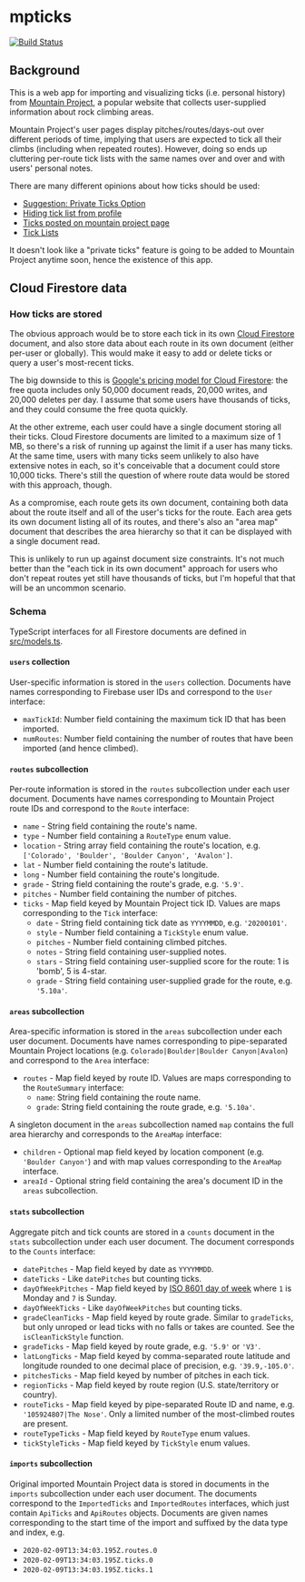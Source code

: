 # mpticks

[![Build Status](https://travis-ci.org/derat/mpticks.svg?branch=master)](https://travis-ci.org/derat/mpticks)

## Background

This is a web app for importing and visualizing ticks (i.e. personal history)
from [Mountain Project], a popular website that collects user-supplied
information about rock climbing areas.

Mountain Project's user pages display pitches/routes/days-out over different
periods of time, implying that users are expected to tick all their climbs
(including when repeated routes). However, doing so ends up cluttering per-route
tick lists with the same names over and over and with users' personal notes.

There are many different opinions about how ticks should be used:

*   [Suggestion: Private Ticks Option]
*   [Hiding tick list from profile]
*   [Ticks posted on mountain project page]
*   [Tick Lists]

It doesn't look like a "private ticks" feature is going to be added to Mountain
Project anytime soon, hence the existence of this app.

[Mountain Project]: https://www.mountainproject.com/
[Suggestion: Private Ticks Option]: https://www.mountainproject.com/forum/topic/111808954/suggestion-private-ticks-option
[Hiding tick list from profile]: https://www.mountainproject.com/forum/topic/113634433/hiding-tick-list-from-profile
[Ticks posted on mountain project page]: https://www.mountainproject.com/forum/topic/107421753/ticks-posted-on-mountain-project-page
[Tick Lists]: https://www.mountainproject.com/forum/topic/106511221/tick-lists

## Cloud Firestore data

### How ticks are stored

The obvious approach would be to store each tick in its own [Cloud Firestore]
document, and also store data about each route in its own document (either
per-user or globally). This would make it easy to add or delete ticks or query a
user's most-recent ticks.

The big downside to this is [Google's pricing model for Cloud Firestore]: the
free quota includes only 50,000 document reads, 20,000 writes, and 20,000
deletes per day. I assume that some users have thousands of ticks, and they
could consume the free quota quickly.

At the other extreme, each user could have a single document storing all their
ticks. Cloud Firestore documents are limited to a maximum size of 1 MB, so
there's a risk of running up against the limit if a user has many ticks. At the
same time, users with many ticks seem unlikely to also have extensive notes in
each, so it's conceivable that a document could store 10,000 ticks. There's
still the question of where route data would be stored with this approach,
though.

As a compromise, each route gets its own document, containing both data about
the route itself and all of the user's ticks for the route. Each area gets its
own document listing all of its routes, and there's also an "area map" document
that describes the area hierarchy so that it can be displayed with a single
document read.

This is unlikely to run up against document size constraints. It's not much
better than the "each tick in its own document" approach for users who don't
repeat routes yet still have thousands of ticks, but I'm hopeful that that will
be an uncommon scenario.

[Cloud Firestore]: https://firebase.google.com/docs/firestore
[Google's pricing model for Cloud Firestore]: https://firebase.google.com/docs/firestore/quotas

### Schema

TypeScript interfaces for all Firestore documents are defined in
[src/models.ts](./src/models.ts).

#### `users` collection

User-specific information is stored in the `users` collection. Documents have
names corresponding to Firebase user IDs and correspond to the `User` interface:

*   `maxTickId`: Number field containing the maximum tick ID that has been
    imported.
*   `numRoutes`: Number field containing the number of routes that have been
    imported (and hence climbed).

#### `routes` subcollection

Per-route information is stored in the `routes` subcollection under each user
document. Documents have names corresponding to Mountain Project route IDs and
correspond to the `Route` interface:

*   `name` - String field containing the route's name.
*   `type` - Number field containing a `RouteType` enum value.
*   `location` - String array field containing the route's location, e.g.
    `['Colorado', 'Boulder', 'Boulder Canyon', 'Avalon']`.
*   `lat` - Number field containing the route's latitude.
*   `long` - Number field containing the route's longitude.
*   `grade` - String field containing the route's grade, e.g. `'5.9'`.
*   `pitches` - Number field containing the number of pitches.
*   `ticks` - Map field keyed by Mountain Project tick ID. Values are maps
    corresponding to the `Tick` interface:
    *   `date` - String field containing tick date as `YYYYMMDD`, e.g.
        `'20200101'`.
    *   `style` - Number field containing a `TickStyle` enum value.
    *   `pitches` - Number field containing climbed pitches.
    *   `notes` - String field containing user-supplied notes.
    *   `stars` - String field containing user-supplied score for the route: 1
        is 'bomb', 5 is 4-star.
    *   `grade` - String field containing user-supplied grade for the route,
        e.g. `'5.10a'`.

#### `areas` subcollection

Area-specific information is stored in the `areas` subcollection under each user
document. Documents have names corresponding to pipe-separated Mountain Project
locations (e.g. `Colorado|Boulder|Boulder Canyon|Avalon`) and correspond to the
`Area` interface:

*   `routes` - Map field keyed by route ID. Values are maps corresponding to the
    `RouteSummary` interface:
    *   `name`: String field containing the route name.
    *   `grade`: String field containing the route grade, e.g. `'5.10a'`.

A singleton document in the `areas` subcollection named `map` contains the full
area hierarchy and corresponds to the `AreaMap` interface:

*   `children` - Optional map field keyed by location component (e.g. `'Boulder
    Canyon'`) and with map values corresponding to the `AreaMap` interface.
*   `areaId` - Optional string field containing the area's document ID in the
    `areas` subcollection.

#### `stats` subcollection

Aggregate pitch and tick counts are stored in a `counts` document in the `stats`
subcollection under each user document. The document corresponds to the `Counts`
interface:

*   `datePitches` - Map field keyed by date as `YYYYMMDD`.
*   `dateTicks` - Like `datePitches` but counting ticks.
*   `dayOfWeekPitches` - Map field keyed by [ISO 8601 day of week] where `1` is
    Monday and `7` is Sunday.
*   `dayOfWeekTicks` - Like `dayOfWeekPitches` but counting ticks.
*   `gradeCleanTicks` - Map field keyed by route grade. Similar to `gradeTicks`,
    but only unroped or lead ticks with no falls or takes are counted. See the
    `isCleanTickStyle` function.
*   `gradeTicks` - Map field keyed by route grade, e.g. `'5.9'` or `'V3'`.
*   `latLongTicks` - Map field keyed by comma-separated route latitude and
    longitude rounded to one decimal place of precision, e.g. `'39.9,-105.0'`.
*   `pitchesTicks` - Map field keyed by number of pitches in each tick.
*   `regionTicks` - Map field keyed by route region (U.S. state/territory or
    country).
*   `routeTicks` - Map field keyed by pipe-separated Route ID and name, e.g.
    `'105924807|The Nose'`. Only a limited number of the most-climbed routes are
    present.
*   `routeTypeTicks` - Map field keyed by `RouteType` enum values.
*   `tickStyleTicks` - Map field keyed by `TickStyle` enum values.

#### `imports` subcollection

Original imported Mountain Project data is stored in documents in the `imports`
subcollection under each user document. The documents correspond to the
`ImportedTicks` and `ImportedRoutes` interfaces, which just contain `ApiTicks`
and `ApiRoutes` objects. Documents are given names corresponding to the start
time of the import and suffixed by the data type and index, e.g.

*   `2020-02-09T13:34:03.195Z.routes.0`
*   `2020-02-09T13:34:03.195Z.ticks.0`
*   `2020-02-09T13:34:03.195Z.ticks.1`

[ISO 8601 day of week]: https://en.wikipedia.org/wiki/ISO_week_date
